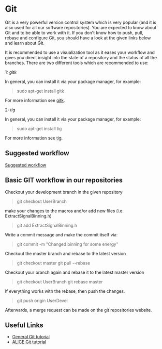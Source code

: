# Git

Git is a very powerful version control system which is very popular (and it is also used for all our software repositories). 
You are expected to know about Git and to be able to work with it. 
If you don't know how to push, pull, rebase and configure Git, you should have a look at the given links below and learn about Git.

It is recommended to use a visualization tool as it eases your workflow and gives you direct insight into the state of a repository and the status of all the branches. There are two different tools which are recommended to use:

1: _gitk_ 

In general, you can install it via your package manager, for example:
> sudo apt-get install gitk

For more information see [gitk](https://git-scm.com/docs/gitk).

2: _tig_

In general, you can install it via your package manager, for example:
> sudo apt-get install tig

For more information see [tig](http://jonas.nitro.dk/tig/manual.html).

## Suggested workflow

[Suggested workflow](https://dberzano.github.io/alice/git/#workflow)

## Basic GIT workflow in our repositories
Checkout your development branch in the given repository
> git checkout UserBranch

make your changes to the macros and/or add new files (i.e. ExtractSignalBinning.h)
> git add ExtractSignalBinning.h

Write a commit message and make the commit itself via:
> git commit -m "Changed binning for some energy"

Checkout the master branch and rebase to the latest version
> git checkout master
> git pull --rebase

Checkout your branch again and rebase it to the latest master version
> git checkout UserBranch
> git rebase master

If everything works with the rebase, then push the changes.
> git push origin UserDevel

Afterwards, a merge request can be made on the git repositories website.

## Useful Links

* [General Git tutorial](https://git-scm.com/doc)
* [ALICE Git tutorial](https://dberzano.github.io/alice/git/)
